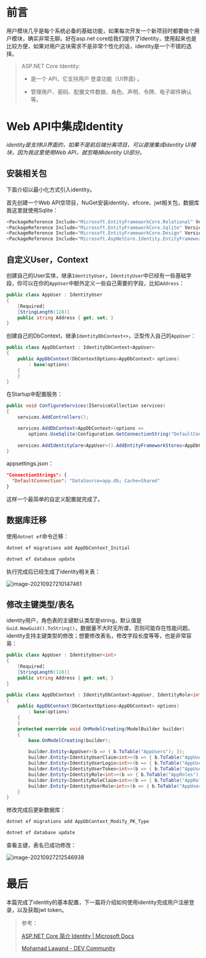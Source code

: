 # 前言

用户模块几乎是每个系统必备的基础功能，如果每次开发一个新项目时都要做个用户模块，确实非常无聊。好在asp.net core给我们提供了Identity，使用起来也是比较方便，如果对用户这块需求不是非常个性化的话，identity是一个不错的选择。

> ASP.NET Core Identity:
>
> - 是一个 API，它支持用户 登录功能（UI界面) 。
>
> - 管理用户、密码、配置文件数据、角色、声明、令牌、电子邮件确认等。



# Web API中集成Identity 

*identity是支持UI界面的，如果不是前后端分离项目，可以直接集成identity UI模块，因为我这里使用Web API，就忽略掉identity UI部分。*



## 安装相关包

下面介绍以最小化方式引入identity。

首先创建一个Web API空项目，NuGet安装identity、efcore、jwt相关包，数据库我这里就使用Sqlite： 

```c#
<PackageReference Include="Microsoft.EntityFrameworkCore.Relational" Version="5.0.10" />
<PackageReference Include="Microsoft.EntityFrameworkCore.Sqlite" Version="5.0.10" />
<PackageReference Include="Microsoft.EntityFrameworkCore.Design" Version="5.0.10" />
<PackageReference Include="Microsoft.AspNetCore.Identity.EntityFrameworkCore" Version="5.0.10" />
```

## 自定义User，Context

创建自己的User实体，继承`IdentityUser`，`IdentityUser`中已经有一些基础字段，你可以在你的`AppUser`中额外定义一些自己需要的字段，比如`Address`：

```c#
public class AppUser : IdentityUser
{
    [Required] 
    [StringLength(128)] 
    public string Address { get; set; }
}
```

创建自己的DbContext，继承`IdentityDbContext<>`，泛型传入自己的`AppUser`：

```c#
public class AppDbContext : IdentityDbContext<AppUser>
{
    public AppDbContext(DbContextOptions<AppDbContext> options)
        : base(options)
    {
    }
}
```

在Startup中配置服务：

```c#
public void ConfigureServices(IServiceCollection services)
{
    services.AddControllers();

    services.AddDbContext<AppDbContext>(options =>
        options.UseSqlite(Configuration.GetConnectionString("DefaultConnection")));
    
    services.AddIdentityCore<AppUser>().AddEntityFrameworkStores<AppDbContext>();
}
```

appsettings.json：

```json
"ConnectionStrings": {
  "DefaultConnection": "DataSource=app.db; Cache=Shared"
}
```

这样一个最简单的自定义配置就完成了。



## 数据库迁移

使用`dotnet ef`命令迁移：

```powershell
dotnet ef migrations add AppDbContext_Initial

dotnet ef database update
```

执行完成后已经生成了identity相关表：

![image-20210927210147461](https://img2020.cnblogs.com/blog/610959/202110/610959-20211014130815700-370617989.png)



## 修改主键类型/表名

identity用户，角色表的主键默认类型是string，默认值是`Guid.NewGuid().ToString()`，数据量不大时无所谓，否则可能存在性能问题。identity支持主键类型的修改；想要修改表名，修改字段长度等等，也是非常容易：

```c#
public class AppUser : IdentityUser<int>
{
    [Required] 
    [StringLength(128)] 
    public string Address { get; set; }
}
```

```c#
public class AppDbContext : IdentityDbContext<AppUser, IdentityRole<int>, int>
{
    public AppDbContext(DbContextOptions<AppDbContext> options)
        : base(options)
    {
    }
    protected override void OnModelCreating(ModelBuilder builder)
    {
        base.OnModelCreating(builder);
        
        builder.Entity<AppUser>(b => { b.ToTable("AppUsers"); });
        builder.Entity<IdentityUserClaim<int>>(b => { b.ToTable("AppUserClaims"); });
        builder.Entity<IdentityUserLogin<int>>(b => { b.ToTable("AppUserLogins"); });
        builder.Entity<IdentityUserToken<int>>(b => { b.ToTable("AppUserTokens"); });
        builder.Entity<IdentityRole<int>>(b => { b.ToTable("AppRoles"); });
        builder.Entity<IdentityRoleClaim<int>>(b => { b.ToTable("AppRoleClaims"); });
        builder.Entity<IdentityUserRole<int>>(b => { b.ToTable("AppUserRoles"); });
    }
}
```

修改完成后更新数据库：

```powershell
dotnet ef migrations add AppDbContext_Modify_PK_Type

dotnet ef database update
```

查看主键，表名已成功修改：

![image-20210927212546938](https://img2020.cnblogs.com/blog/610959/202110/610959-20211014130847027-1979128664.png)



# 最后

本篇完成了identity的基本配置，下一篇将介绍如何使用identity完成用户注册登录，以及获取jwt token。



>参考：
>
>[ASP.NET Core 简介 Identity | Microsoft Docs](https://docs.microsoft.com/zh-cn/aspnet/core/security/authentication/identity?view=aspnetcore-5.0&tabs=visual-studio)
>
>[Mohamad Lawand - DEV Community](https://dev.to/moe23/comments)



